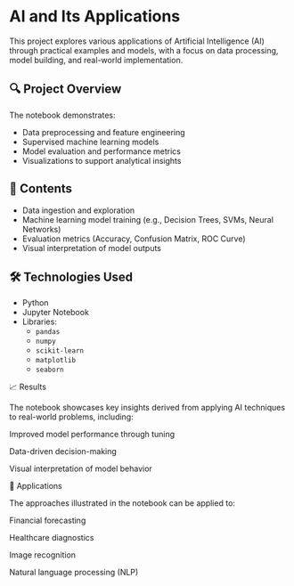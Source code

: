 # AI and Its Applications

This project explores various applications of Artificial Intelligence (AI) through practical examples and models, with a focus on data processing, model building, and real-world implementation.

## 🔍 Project Overview

The notebook demonstrates:
- Data preprocessing and feature engineering
- Supervised machine learning models
- Model evaluation and performance metrics
- Visualizations to support analytical insights

## 📂 Contents

- Data ingestion and exploration  
- Machine learning model training (e.g., Decision Trees, SVMs, Neural Networks)  
- Evaluation metrics (Accuracy, Confusion Matrix, ROC Curve)  
- Visual interpretation of model outputs  

## 🛠️ Technologies Used

- Python  
- Jupyter Notebook  
- Libraries:
  - `pandas`
  - `numpy`
  - `scikit-learn`
  - `matplotlib`
  - `seaborn`

📈 Results

The notebook showcases key insights derived from applying AI techniques to real-world problems, including:

Improved model performance through tuning

Data-driven decision-making

Visual interpretation of model behavior

🧠 Applications

The approaches illustrated in the notebook can be applied to:

Financial forecasting

Healthcare diagnostics

Image recognition

Natural language processing (NLP)
